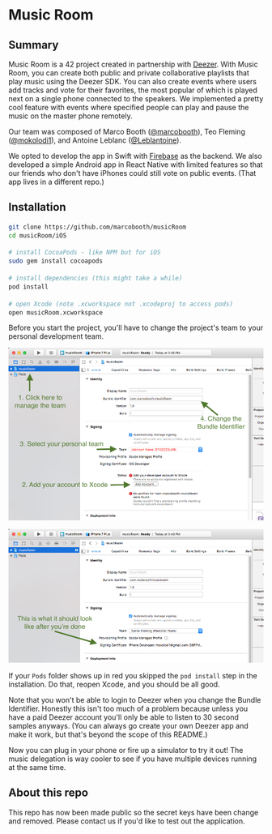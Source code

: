 # Music Room

## Summary

Music Room is a 42 project created in partnership with [Deezer](https://www.deezer.com). With Music Room, you can create both public and private collaborative playlists that play music using the Deezer SDK. You can also create events where users add tracks and vote for their favorites, the most popular of which is played next on a single phone connected to the speakers. We implemented a pretty cool feature with events where specified people can play and pause the music on the master phone remotely.

Our team was composed of Marco Booth ([@marcobooth](https://github.com/marcobooth)), Teo Fleming ([@mokolodi1](https://github.com/mokolodi1)), and Antoine Leblanc ([@Leblantoine](https://github.com/Leblantoine)).

We opted to develop the app in Swift with [Firebase](https://firebase.google.com/) as the backend. We also developed a simple Android app in React Native with limited features so that our friends who don't have iPhones could still vote on public events. (That app lives in a different repo.)

## Installation

```sh
git clone https://github.com/marcobooth/musicRoom
cd musicRoom/iOS

# install CocoaPods - like NPM but for iOS
sudo gem install cocoapods

# install dependencies (this might take a while)
pod install

# open Xcode (note .xcworkspace not .xcodeproj to access pods)
open musicRoom.xcworkspace
```

Before you start the project, you'll have to change the project's team to your personal development team.

![Before changing the team](screenshots/change_team_before.png?raw=true)

![After changing the team](screenshots/change_team_after.png?raw=true)

If your `Pods` folder shows up in red you skipped the `pod install` step in the installation. Do that, reopen Xcode, and you should be all good.

Note that you won't be able to login to Deezer when you change the Bundle Identifier. Honestly this isn't too much of a problem because unless you have a paid Deezer account you'll only be able to listen to 30 second samples anyways. (You can always go create your own Deezer app and make it work, but that's beyond the scope of this README.)

Now you can plug in your phone or fire up a simulator to try it out! The music delegation is way cooler to see if you have multiple devices running at the same time.

## About this repo

This repo has now been made public so the secret keys have been change and removed. Please contact us if you'd like to test out the application.
